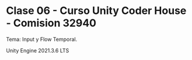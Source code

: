 # Clase 06 - Curso Unity Coder House - Comision 32940

Tema: Input y Flow Temporal.

Unity Engine 2021.3.6 LTS

